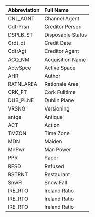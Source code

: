 | **Abbreviation**   | **Full Name**                      |
|:-------------------|:-----------------------------------|
| CNL_AGNT           | Channel Agent                      |
| CdtrPrsn  	       | Creditor Person                    |
| DSPLB_ST  	       | Disposable Status                  |
| Crdt_dt 		       | Credit Date                        |
| CdtrAgt 		       | Creditor Agent                     |
| ACQ_NM  		       | Acquisition Name                   |
| ActvSpce 		       | Active Space                       |
| AHR     		       | Author                             |
| RATNLAREA		       | Rationale Area                     |
| CRK_FT   		       | Cork Fulltime                      |
| DUB_PLNE 		       | Dublin Plane                       |
| VRSNG    		       | Versioning                         |
| antqe   		       | Antique                            |
| ACT     		       | Action                             |
| TMZON   		       | Time Zone                          |
| MDN     		       | Maiden                             |
| MnPwr 		         | Man Power                          |
| PPR     		       | Paper                              |
| RFSD     		       | Refused                            |
| RSTRNT   		       | Restaurant                         |
| SnwFl   		       | Snow Fall                          |
| IRE_RTO 		       | Ireland Ratio                      |
| IRE_RTO 		       | Ireland Ratio                      |
| IRE_RTO 		       | Ireland Ratio                      |

